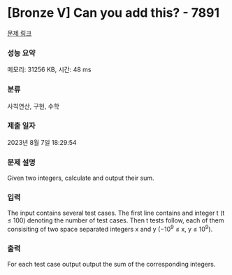 # [Bronze V] Can you add this? - 7891 

[문제 링크](https://www.acmicpc.net/problem/7891) 

### 성능 요약

메모리: 31256 KB, 시간: 48 ms

### 분류

사칙연산, 구현, 수학

### 제출 일자

2023년 8월 7일 18:29:54

### 문제 설명

<p>Given two integers, calculate and output their sum.</p>

### 입력 

 <p>The input contains several test cases. The first line contains and integer t (t ≤ 100) denoting the number of test cases. Then t tests follow, each of them consisiting of two space separated integers x and y (−10<sup>9</sup> ≤ x, y ≤ 10<sup>9</sup>).</p>

### 출력 

 <p>For each test case output output the sum of the corresponding integers.</p>

